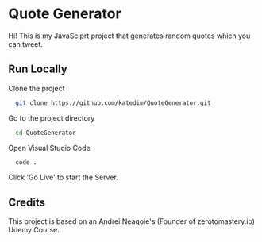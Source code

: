 
# Quote Generator

Hi! This is my JavaSciprt project that generates
random quotes which you can tweet.


## Run Locally

Clone the project

```bash
  git clone https://github.com/katedim/QuoteGenerator.git
```

Go to the project directory

```bash
  cd QuoteGenerator
```

Open Visual Studio Code

```bash
  code .
```

Click 'Go Live' to start the Server.




## Credits
This project is based on an Andrei Neagoie's (Founder of zerotomastery.io) Udemy Course.